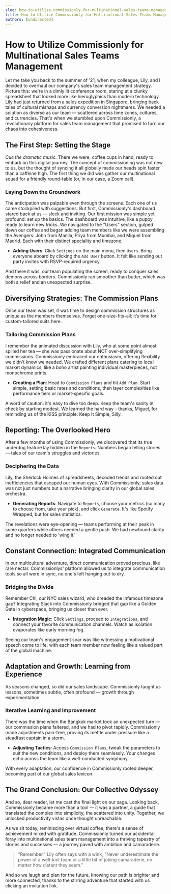 ```yaml
---
slug: how-to-utilize-commissionly-for-multinational-sales-teams-management
title: How to Utilize Commissionly for Multinational Sales Teams Management
authors: [undirected]
---
```



# How to Utilize Commissionly for Multinational Sales Teams Management

Let me take you back to the summer of '21, when my colleague, Lily, and I decided to overhaul our company's sales team management strategy. Picture this: we're in a dimly lit conference room, staring at a clunky spreadsheet that looked more like hieroglyphics than modern technology. Lily had just returned from a sales expedition in Singapore, bringing back tales of cultural mishaps and currency conversion nightmares. We needed a solution as diverse as our team — scattered across time zones, cultures, and currencies. That's when we stumbled upon Commissionly, a revolutionary platform for sales team management that promised to turn our chaos into cohesiveness.

## The First Step: Setting the Stage

*Cue the dramatic music.* There we were, coffee cups in hand, ready to embark on this digital journey. The concept of commissioning was not new to us, but the thought of syncing it all globally made our heads spin faster than a caffeine high. The first thing we did was gather our multinational squad for a friendly round-table (or, in our case, a Zoom call).

### Laying Down the Groundwork

The anticipation was palpable even through the screens. Each one of us came stockpiled with suggestions. But first, Commissionly's dashboard stared back at us — sleek and inviting. Our first mission was simple yet profound: set up the basics. The dashboard was intuitive, like a puppy ready to learn new tricks. We navigated to the "Users" section, gulped down our coffee and began adding team members like we were assembling the Avengers: John from Manila, Priya from Mumbai, and Miguel from Madrid. Each with their distinct speciality and timezone.

- **Adding Users**: Click `Settings` on the main menu, then `Users`. Bring everyone aboard by clicking the `Add User` button. It felt like sending out party invites with RSVP-required urgency.

And there it was, our team populating the screen, ready to conquer sales demons across borders. Commissionly ran smoother than butter, which was both a relief and an unexpected surprise.

## Diversifying Strategies: The Commission Plans

Once our team was set, it was time to design commission structures as unique as the members themselves. Forget one-size-fits-all; it’s time for custom-tailored suits here.

### Tailoring Commission Plans

I remember the animated discussion with Lily, who at some point almost spilled her tea — she was passionate about NOT over-simplifying commissions. Commissionly embraced our enthusiasm, offering flexibility we didn’t know we needed. We crafted different plans catering to local market dynamics, like a boho artist painting individual masterpieces, not monochrome prints.

- **Creating a Plan**: Head to `Commission Plans` and hit `Add Plan`. Start simple, setting basic rates and conditions, then layer complexities like performance tiers or market-specific goals.

A word of caution: it's easy to dive too deep. Keep the team's sanity in check by starting modest. We learned the hard way - thanks, Miguel, for reminding us of the KISS principle: Keep It Simple, Silly.

## Reporting: The Overlooked Hero

After a few months of using Commissionly, we discovered that its true underdog feature lay hidden in the `Reports`. Numbers began telling stories — tales of our team's struggles and victories.

### Deciphering the Data

Lily, the Sherlock Holmes of spreadsheets, decoded trends and rooted out inefficiencies that escaped our human eyes. With Commissionly, sales data was not just numbers but a narrative bringing clarity in our global sales orchestra.

- **Generating Reports**: Navigate to `Reports`, choose your metrics (so many to choose from, take your pick), and click `Generate`. It's like Spotify Wrapped, but for sales statistics.

The revelations were eye-opening — teams performing at their peak in some quarters while others needed a gentle push. We had newfound clarity and no longer needed to 'wing it.'

## Constant Connection: Integrated Communication

In our multicultural adventure, direct communication proved precious, like rare nectar. Commissionlys' platform allowed us to integrate communication tools so all were in sync, no one's left hanging out to dry.

### Bridging the Divide

Remember Chi, our NYC sales wizard, who dreaded the infamous timezone gap? Integrating Slack into Commissionly bridged that gap like a Golden Gate in cyberspace, bringing us closer than ever.

- **Integration Magic**: Click `Settings`, proceed to `Integrations`, and connect your favorite communication channels. Watch as isolation evaporates like early morning fog.

Seeing our team's engagement soar was like witnessing a motivational speech come to life, with each team member now feeling like a valued part of the global machine.

## Adaptation and Growth: Learning from Experience

As seasons changed, so did our sales landscape. Commissionly taught us lessons, sometimes subtle, often profound — growth through experimentation.

### Iterative Learning and Improvement

There was the time when the Bangkok market took an unexpected turn — our commission plans faltered, and we had to pivot rapidly. Commissionly made adjustments pain-free, proving its mettle under pressure like a steadfast captain in a storm.

- **Adjusting Tactics**: Access `Commission Plans`, tweak the parameters to suit the new conditions, and deploy them seamlessly. Your changes echo across the team like a well-conducted symphony.

With every adaptation, our confidence in Commissionly rooted deeper, becoming part of our global sales lexicon.

## The Grand Conclusion: Our Collective Odyssey

And so, dear reader, let me cast the final light on our saga. Looking back, Commissionly became more than a tool — it was a partner, a guide that translated the complex into simplicity, the scattered into unity. Together, we unlocked productivity vistas once thought unreachable.

As we sit today, reminiscing over virtual coffee, there's a sense of achievement mixed with gratitude. Commissionly turned our accidental foray into multinational sales team management into a thriving tapestry of stories and successes — a journey paved with ambition and camaraderie.

> "Remember," Lily often says with a wink, "Never underestimate the power of a well-knit team or a little bit of joking camaraderie, no matter how distant they seem."

And so we laugh and plan for the future, knowing our path is brighter and more connected, thanks to the stirring adventure that started with us clicking an invitation link.